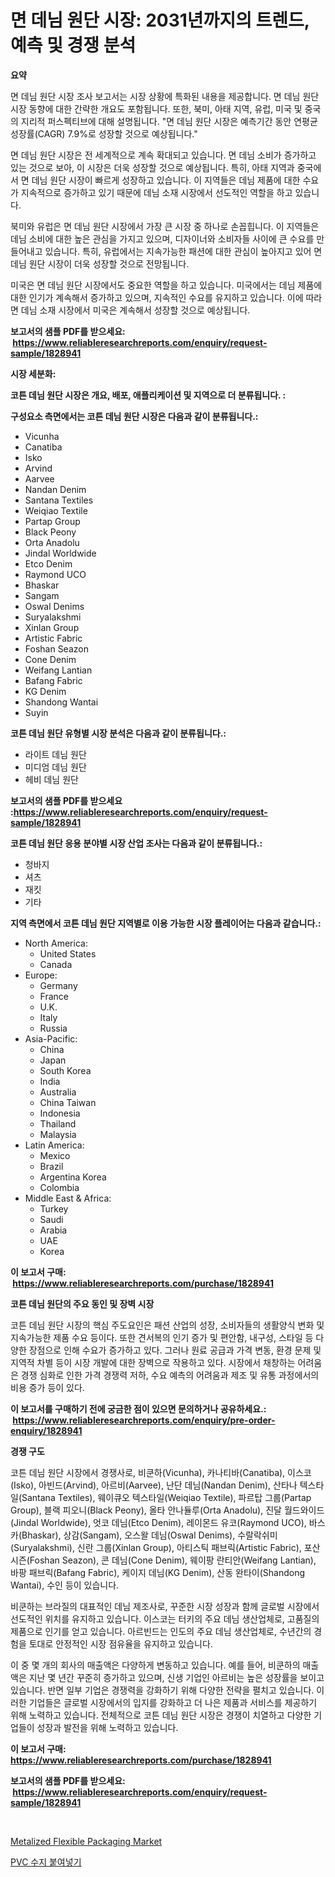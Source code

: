 <p><h1>면 데님 원단 시장: 2031년까지의 트렌드, 예측 및 경쟁 분석</h1></p><p><strong>요약</strong></p>
<p><p>면 데님 원단 시장 조사 보고서는 시장 상황에 특화된 내용을 제공합니다. 면 데님 원단 시장 동향에 대한 간략한 개요도 포함됩니다. 또한, 북미, 아태 지역, 유럽, 미국 및 중국의 지리적 퍼스펙티브에 대해 설명됩니다. "면 데님 원단 시장은 예측기간 동안 연평균 성장률(CAGR) 7.9%로 성장할 것으로 예상됩니다."</p><p>면 데님 원단 시장은 전 세계적으로 계속 확대되고 있습니다. 면 데님 소비가 증가하고 있는 것으로 보아, 이 시장은 더욱 성장할 것으로 예상됩니다. 특히, 아태 지역과 중국에서 면 데님 원단 시장이 빠르게 성장하고 있습니다. 이 지역들은 데님 제품에 대한 수요가 지속적으로 증가하고 있기 때문에 데님 소재 시장에서 선도적인 역할을 하고 있습니다.</p><p>북미와 유럽은 면 데님 원단 시장에서 가장 큰 시장 중 하나로 손꼽힙니다. 이 지역들은 데님 소비에 대한 높은 관심을 가지고 있으며, 디자이너와 소비자들 사이에 큰 수요를 만들어내고 있습니다. 특히, 유럽에서는 지속가능한 패션에 대한 관심이 높아지고 있어 면 데님 원단 시장이 더욱 성장할 것으로 전망됩니다.</p><p>미국은 면 데님 원단 시장에서도 중요한 역할을 하고 있습니다. 미국에서는 데님 제품에 대한 인기가 계속해서 증가하고 있으며, 지속적인 수요를 유지하고 있습니다. 이에 따라 면 데님 소재 시장에서 미국은 계속해서 성장할 것으로 예상됩니다.</p></p>
<p><strong>보고서의 샘플 PDF를 받으세요: &nbsp;<a href="https://www.reliableresearchreports.com/enquiry/request-sample/1828941">https://www.reliableresearchreports.com/enquiry/request-sample/1828941</a></strong></p>
<p><strong>시장 세분화:</strong></p>
<p><strong> 코튼 데님 원단 시장은 개요, 배포, 애플리케이션 및 지역으로 더 분류됩니다. :</strong></p>
<p><strong>구성요소 측면에서는 코튼 데님 원단 시장은 다음과 같이 분류됩니다.:</strong></p>
<p><ul><li>Vicunha</li><li>Canatiba</li><li>Isko</li><li>Arvind</li><li>Aarvee</li><li>Nandan Denim</li><li>Santana Textiles</li><li>Weiqiao Textile</li><li>Partap Group</li><li>Black Peony</li><li>Orta Anadolu</li><li>Jindal Worldwide</li><li>Etco Denim</li><li>Raymond UCO</li><li>Bhaskar</li><li>Sangam</li><li>Oswal Denims</li><li>Suryalakshmi</li><li>Xinlan Group</li><li>Artistic Fabric</li><li>Foshan Seazon</li><li>Cone Denim</li><li>Weifang Lantian</li><li>Bafang Fabric</li><li>KG Denim</li><li>Shandong Wantai</li><li>Suyin</li></ul></p>
<p><strong> 코튼 데님 원단 유형별 시장 분석은 다음과 같이 분류됩니다.:</strong></p>
<p><ul><li>라이트 데님 원단</li><li>미디엄 데님 원단</li><li>헤비 데님 원단</li></ul></p>
<p><strong>보고서의 샘플 PDF를 받으세요 :<a href="https://www.reliableresearchreports.com/enquiry/request-sample/1828941">https://www.reliableresearchreports.com/enquiry/request-sample/1828941</a></strong></p>
<p><strong> 코튼 데님 원단 응용 분야별 시장 산업 조사는 다음과 같이 분류됩니다.:</strong></p>
<p><ul><li>청바지</li><li>셔츠</li><li>재킷</li><li>기타</li></ul></p>
<p><strong>지역 측면에서 코튼 데님 원단 지역별로 이용 가능한 시장 플레이어는 다음과 같습니다.:</strong></p>
<p><ul>
    <li>
        North America:
        <ul>
            <li>United States</li>
            <li>Canada</li>
        </ul>
    </li>
    <li>
        Europe:
        <ul>
            <li>Germany</li>
            <li>France</li>
            <li>U.K.</li>
            <li>Italy</li>
            <li>Russia</li>
        </ul>
    </li>
    <li>
        Asia-Pacific:
        <ul>
            <li>China</li>
            <li>Japan</li>
            <li>South Korea</li>
            <li>India</li>
            <li>Australia</li>
            <li>China Taiwan</li>
            <li>Indonesia</li>
            <li>Thailand</li>
            <li>Malaysia</li>
        </ul>
    </li>
    <li>
        Latin America:
        <ul>
            <li>Mexico</li>
            <li>Brazil</li>
            <li>Argentina Korea</li>
            <li>Colombia</li>
        </ul>
    </li>
    <li>
        Middle East & Africa:
        <ul>
            <li>Turkey</li>
            <li>Saudi</li>
            <li>Arabia</li>
            <li>UAE</li>
            <li>Korea</li>
        </ul>
    </li>
    </ul></p>
<p><strong>이 보고서 구매: &nbsp;<a href="https://www.reliableresearchreports.com/purchase/1828941">https://www.reliableresearchreports.com/purchase/1828941</a></strong></p>
<p><strong>코튼 데님 원단의 주요 동인 및 장벽 시장</strong></p>
<p><p>코튼 데님 원단 시장의 핵심 주도요인은 패션 산업의 성장, 소비자들의 생활양식 변화 및 지속가능한 제품 수요 등이다. 또한 견서복의 인기 증가 및 편안함, 내구성, 스타일 등 다양한 장점으로 인해 수요가 증가하고 있다. 그러나 원료 공급과 가격 변동, 환경 문제 및 지역적 차별 등이 시장 개발에 대한 장벽으로 작용하고 있다. 시장에서 채창하는 어려움은 경쟁 심화로 인한 가격 경쟁력 저하, 수요 예측의 어려움과 제조 및 유통 과정에서의 비용 증가 등이 있다.</p></p>
<p><strong>이 보고서를 구매하기 전에 궁금한 점이 있으면 문의하거나 공유하세요.: &nbsp;<a href="https://www.reliableresearchreports.com/enquiry/pre-order-enquiry/1828941">https://www.reliableresearchreports.com/enquiry/pre-order-enquiry/1828941</a></strong></p>
<p><strong>경쟁 구도</strong></p>
<p><p>코튼 데님 원단 시장에서 경쟁사로, 비쿤하(Vicunha), 카나티바(Canatiba), 이스코(Isko), 아빈드(Arvind), 아르비(Aarvee), 난단 데님(Nandan Denim), 산타나 텍스타일(Santana Textiles), 웨이큐오 텍스타일(Weiqiao Textile), 파르탑 그룹(Partap Group), 블랙 피오니(Black Peony), 올타 안나듈루(Orta Anadolu), 진달 월드와이드(Jindal Worldwide), 엇코 데님(Etco Denim), 레이몬드 유코(Raymond UCO), 바스카(Bhaskar), 상감(Sangam), 오스왈 데님(Oswal Denims), 수랄락쉬미(Suryalakshmi), 신란 그룹(Xinlan Group), 아티스틱 패브릭(Artistic Fabric), 포산 시즌(Foshan Seazon), 콘 데님(Cone Denim), 웨이팡 란티안(Weifang Lantian), 바팡 패브릭(Bafang Fabric), 케이지 데님(KG Denim), 산동 완타이(Shandong Wantai), 수인 등이 있습니다. </p><p>비쿤하는 브라질의 대표적인 데님 제조사로, 꾸준한 시장 성장과 함께 글로벌 시장에서 선도적인 위치를 유지하고 있습니다. 이스코는 터키의 주요 데님 생산업체로, 고품질의 제품으로 인기를 얻고 있습니다. 아르빈드는 인도의 주요 데님 생산업체로, 수년간의 경험을 토대로 안정적인 시장 점유율을 유지하고 있습니다.</p><p>이 중 몇 개의 회사의 매출액은 다양하게 변동하고 있습니다. 예를 들어, 비쿤하의 매출액은 지난 몇 년간 꾸준히 증가하고 있으며, 신생 기업인 아르비는 높은 성장률을 보이고 있습니다. 반면 일부 기업은 경쟁력을 강화하기 위해 다양한 전략을 펼치고 있습니다. 이러한 기업들은 글로벌 시장에서의 입지를 강화하고 더 나은 제품과 서비스를 제공하기 위해 노력하고 있습니다. 전체적으로 코튼 데님 원단 시장은 경쟁이 치열하고 다양한 기업들이 성장과 발전을 위해 노력하고 있습니다.</p></p>
<p><strong>이 보고서 구매: &nbsp; <a href="https://www.reliableresearchreports.com/purchase/1828941">https://www.reliableresearchreports.com/purchase/1828941</a></strong></p>
<p><strong>보고서의 샘플 PDF를 받으세요: &nbsp;<a href="https://www.reliableresearchreports.com/enquiry/request-sample/1828941">https://www.reliableresearchreports.com/enquiry/request-sample/1828941</a></strong><strong></strong></p>
<p>&nbsp;</p>
<p><p><a href="https://eight-handstand-8fb.notion.site/Metalized-Flexible-Packaging-Market-Analysis-Examines-its-Scope-on-Growth-Opportunities-and-Forecas-e1dde73b87274bd68084ceb5fb585886">Metalized Flexible Packaging Market</a></p><p><a href="https://github.com/xvz497517413/Market-Research-Report-List-1/blob/main/57346234975.md">PVC 수지 붙여넣기</a></p></p>